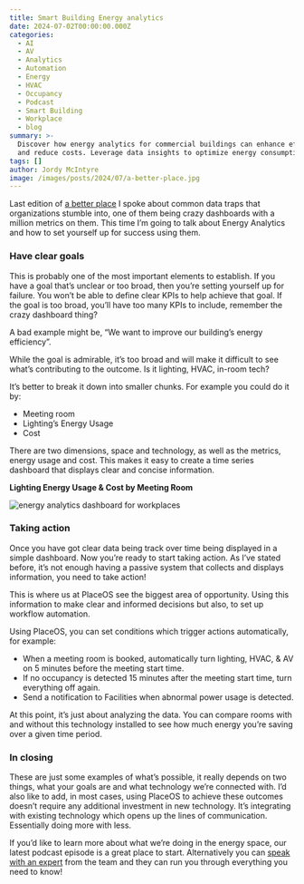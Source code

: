 ```yaml
---
title: Smart Building Energy analytics
date: 2024-07-02T00:00:00.000Z
categories:
  - AI
  - AV
  - Analytics
  - Automation
  - Energy
  - HVAC
  - Occupancy
  - Podcast
  - Smart Building
  - Workplace
  - blog
summary: >-
  Discover how energy analytics for commercial buildings can enhance efficiency
  and reduce costs. Leverage data insights to optimize energy consumption today!
tags: []
author: Jordy McIntyre
image: /images/posts/2024/07/a-better-place.jpg
---
```

Last edition of [a better place](https://placeos.squarespace.com/blog/smart-building-data-traps) I spoke about common data traps that organizations stumble into, one of them being crazy dashboards with a million metrics on them. This time I’m going to talk about Energy Analytics and how to set yourself up for success using them.

### Have clear goals

This is probably one of the most important elements to establish. If you have a goal that’s unclear or too broad, then you’re setting yourself up for failure. You won’t be able to define clear KPIs to help achieve that goal. If the goal is too broad, you’ll have too many KPIs to include, remember the crazy dashboard thing?

A bad example might be, “We want to improve our building’s energy efficiency”.

While the goal is admirable, it’s too broad and will make it difficult to see what’s contributing to the outcome. Is it lighting, HVAC, in-room tech?

It’s better to break it down into smaller chunks. For example you could do it by:

*   Meeting room
*   Lighting’s Energy Usage
*   Cost

There are two dimensions, space and technology, as well as the metrics, energy usage and cost. This makes it easy to create a time series dashboard that displays clear and concise information.

**Lighting Energy Usage & Cost by Meeting Room**

![energy analytics dashboard for workplaces](/images/posts/2024/07/screencapture-portal-dev-placeos-run-2022-08-29-16_02_11.png)

### Taking action

Once you have got clear data being track over time being displayed in a simple dashboard. Now you’re ready to start taking action. As I’ve stated before, it’s not enough having a passive system that collects and displays information, you need to take action!

This is where us at PlaceOS see the biggest area of opportunity. Using this information to make clear and informed decisions but also, to set up workflow automation.

Using PlaceOS, you can set conditions which trigger actions automatically, for example:

*   When a meeting room is booked, automatically turn lighting, HVAC, & AV on 5 minutes before the meeting start time.
*   If no occupancy is detected 15 minutes after the meeting start time, turn everything off again.
*   Send a notification to Facilities when abnormal power usage is detected.

At this point, it’s just about analyzing the data. You can compare rooms with and without this technology installed to see how much energy you’re saving over a given time period.

### In closing

These are just some examples of what’s possible, it really depends on two things, what your goals are and what technology we’re connected with. I’d also like to add, in most cases, using PlaceOS to achieve these outcomes doesn’t require any additional investment in new technology. It’s integrating with existing technology which opens up the lines of communication. Essentially doing more with less.

If you’d like to learn more about what we’re doing in the energy space, our latest podcast episode is a great place to start. Alternatively you can [speak with an expert](/contact) from the team and they can run you through everything you need to know!

‍
